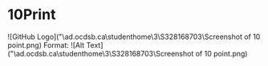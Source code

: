 # 10Print

![GitHub Logo]("\\ad.ocdsb.ca\studenthome\3\S328168703\Screenshot of 10 point.png)
Format: ![Alt Text]("\\ad.ocdsb.ca\studenthome\3\S328168703\Screenshot of 10 point.png)
